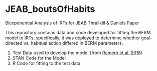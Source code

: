 # JEAB_boutsOfHabits
Biexponential Analysis of IRTs for JEAB Thrailkill &amp; Daniels Paper

This repository contains data and code developed for fitting the BERM model to IRTs; specifically, it was deployed to determine whether goal-directed vs. habitual action differed in BERM parameters. 

1. Test Data used to develop the model (from [Romero et al. 2018](https://www.sciencedirect.com/science/article/abs/pii/S0166432817314250))
2. STAN Code for the Model
3. R Code for fitting to the test data
